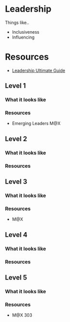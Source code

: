 # Leadership

Things like..
- Inclusiveness
- Influencing

# Resources
- [Leadership Ultimate Guide](https://www.makingbusinessmatter.co.uk/blog/leadership-skills-ultimate-guide/)


## Level 1

### What it looks like

### Resources
- Emerging Leaders M@X

## Level 2

### What it looks like

### Resources

## Level 3

### What it looks like

### Resources
- M@X

## Level 4

### What it looks like

### Resources

## Level 5

### What it looks like

### Resources
- M@X 303